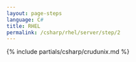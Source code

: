 ```yaml
---
layout: page-steps
language: C#
title: RHEL
permalink: /csharp/rhel/server/step/2
---
```


{% include partials/csharp/crudunix.md %}
